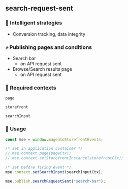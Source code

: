## search-request-sent

### 🤖 Intelligent strategies

-   Conversion tracking, data integrity

### ⤴️ Publishing pages and conditions

-   Search bar
    -   on API request sent
-   Browse/Search results page
    -   on API request sent

### 🛄 Required contexts

`page`

`storefront`

`searchInput`

### 🔧 Usage

```javascript
const mse = window.magentoStorefrontEvents;

/* set in application container */
// mse.context.page(pageCtx);
// mse.context.setStorefrontInstance(storefrontCtx);

/* set before firing event */
mse.context.setSearchInput(searchInputCtx);

mse.publish.searchRequestSent("search-bar");
```
